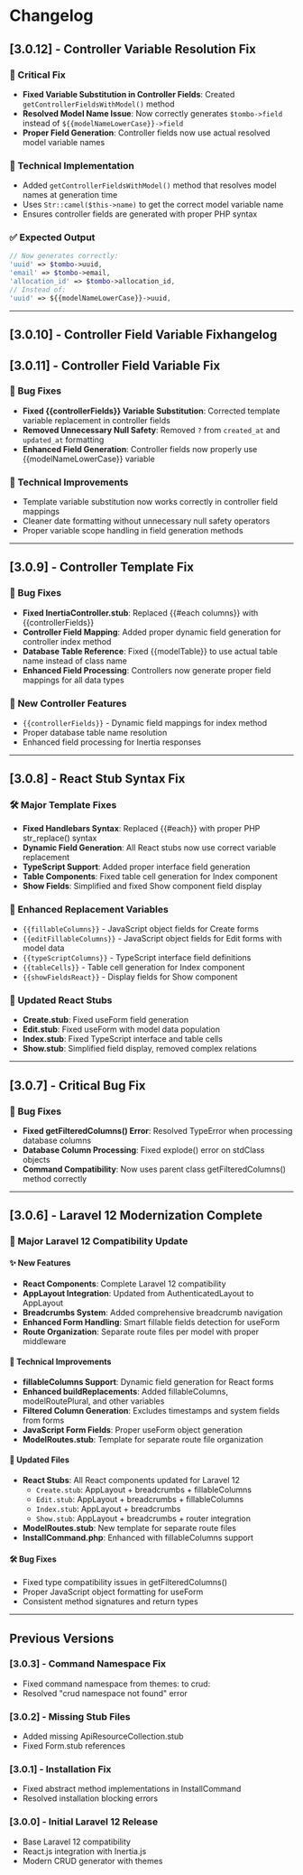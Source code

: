 # Changelog

## [3.0.12] - Controller Variable Resolution Fix

### 🐛 Critical Fix

- **Fixed Variable Substitution in Controller Fields**: Created `getControllerFieldsWithModel()` method
- **Resolved Model Name Issue**: Now correctly generates `$tombo->field` instead of `${{modelNameLowerCase}}->field`
- **Proper Field Generation**: Controller fields now use actual resolved model variable names

### 🔧 Technical Implementation

- Added `getControllerFieldsWithModel()` method that resolves model names at generation time
- Uses `Str::camel($this->name)` to get the correct model variable name
- Ensures controller fields are generated with proper PHP syntax

### ✅ Expected Output

```php
// Now generates correctly:
'uuid' => $tombo->uuid,
'email' => $tombo->email,
'allocation_id' => $tombo->allocation_id,
// Instead of:
'uuid' => ${{modelNameLowerCase}}->uuid,
```

---

## [3.0.10] - Controller Field Variable Fixhangelog

## [3.0.11] - Controller Field Variable Fix

### 🐛 Bug Fixes

- **Fixed {{controllerFields}} Variable Substitution**: Corrected template variable replacement in controller fields
- **Removed Unnecessary Null Safety**: Removed `?` from `created_at` and `updated_at` formatting
- **Enhanced Field Generation**: Controller fields now properly use {{modelNameLowerCase}} variable

### 🔧 Technical Improvements

- Template variable substitution now works correctly in controller field mappings
- Cleaner date formatting without unnecessary null safety operators
- Proper variable scope handling in field generation methods

---

## [3.0.9] - Controller Template Fix

### 🐛 Bug Fixes

- **Fixed InertiaController.stub**: Replaced {{#each columns}} with {{controllerFields}}
- **Controller Field Mapping**: Added proper dynamic field generation for controller index method
- **Database Table Reference**: Fixed {{modelTable}} to use actual table name instead of class name
- **Enhanced Field Processing**: Controllers now generate proper field mappings for all data types

### 🔧 New Controller Features

- `{{controllerFields}}` - Dynamic field mappings for index method
- Proper database table name resolution
- Enhanced field processing for Inertia responses

---

## [3.0.8] - React Stub Syntax Fix

### 🛠️ Major Template Fixes

- **Fixed Handlebars Syntax**: Replaced {{#each}} with proper PHP str_replace() syntax
- **Dynamic Field Generation**: All React stubs now use correct variable replacement
- **TypeScript Support**: Added proper interface field generation
- **Table Components**: Fixed table cell generation for Index component
- **Show Fields**: Simplified and fixed Show component field display

### 🔧 Enhanced Replacement Variables

- `{{fillableColumns}}` - JavaScript object fields for Create forms
- `{{editFillableColumns}}` - JavaScript object fields for Edit forms with model data
- `{{typeScriptColumns}}` - TypeScript interface field definitions
- `{{tableCells}}` - Table cell generation for Index component
- `{{showFieldsReact}}` - Display fields for Show component

### 📂 Updated React Stubs

- **Create.stub**: Fixed useForm field generation
- **Edit.stub**: Fixed useForm with model data population
- **Index.stub**: Fixed TypeScript interface and table cells
- **Show.stub**: Simplified field display, removed complex relations

---

## [3.0.7] - Critical Bug Fix

### 🐛 Bug Fixes

- **Fixed getFilteredColumns() Error**: Resolved TypeError when processing database columns
- **Database Column Processing**: Fixed explode() error on stdClass objects
- **Command Compatibility**: Now uses parent class getFilteredColumns() method correctly

---

## [3.0.6] - Laravel 12 Modernization Complete

### 🎉 Major Laravel 12 Compatibility Update

#### ✨ New Features

- **React Components**: Complete Laravel 12 compatibility
- **AppLayout Integration**: Updated from AuthenticatedLayout to AppLayout
- **Breadcrumbs System**: Added comprehensive breadcrumb navigation
- **Enhanced Form Handling**: Smart fillable fields detection for useForm
- **Route Organization**: Separate route files per model with proper middleware

#### 🔧 Technical Improvements

- **fillableColumns Support**: Dynamic field generation for React forms
- **Enhanced buildReplacements**: Added fillableColumns, modelRoutePlural, and other variables
- **Filtered Column Generation**: Excludes timestamps and system fields from forms
- **JavaScript Form Fields**: Proper useForm object generation
- **ModelRoutes.stub**: Template for separate route file organization

#### 📂 Updated Files

- **React Stubs**: All React components updated for Laravel 12
  - `Create.stub`: AppLayout + breadcrumbs + fillableColumns
  - `Edit.stub`: AppLayout + breadcrumbs + fillableColumns
  - `Index.stub`: AppLayout + breadcrumbs
  - `Show.stub`: AppLayout + breadcrumbs + router integration
- **ModelRoutes.stub**: New template for separate route files
- **InstallCommand.php**: Enhanced with fillableColumns support

#### 🛠️ Bug Fixes

- Fixed type compatibility issues in getFilteredColumns()
- Proper JavaScript object formatting for useForm
- Consistent method signatures and return types

---

## Previous Versions

### [3.0.3] - Command Namespace Fix

- Fixed command namespace from themes: to crud:
- Resolved "crud namespace not found" error

### [3.0.2] - Missing Stub Files

- Added missing ApiResourceCollection.stub
- Fixed Form.stub references

### [3.0.1] - Installation Fix

- Fixed abstract method implementations in InstallCommand
- Resolved installation blocking errors

### [3.0.0] - Initial Laravel 12 Release

- Base Laravel 12 compatibility
- React.js integration with Inertia.js
- Modern CRUD generator with themes
